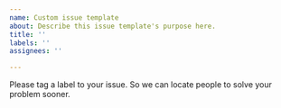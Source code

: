 ```yaml
---
name: Custom issue template
about: Describe this issue template's purpose here.
title: ''
labels: ''
assignees: ''

---
```


Please tag a label to your issue. So we can locate people to solve your problem sooner.
